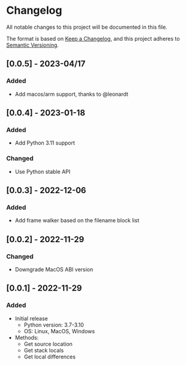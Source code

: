 # Changelog
All notable changes to this project will be documented in this file.

The format is based on [Keep a Changelog](https://keepachangelog.com/en/1.0.0/),
and this project adheres to [Semantic Versioning](https://semver.org/spec/v2.0.0.html).

## [0.0.5] - 2023-04/17
### Added
- Add macos/arm support, thanks to @leonardt

## [0.0.4] - 2023-01-18
### Added
- Add Python 3.11 support

### Changed
- Use Python stable API

## [0.0.3] - 2022-12-06

### Added
- Add frame walker based on the filename block list

## [0.0.2] - 2022-11-29

### Changed
- Downgrade MacOS ABI version


## [0.0.1] - 2022-11-29

### Added
- Initial release
    - Python version: 3.7-3.10
    - OS: Linux, MacOS, Windows
- Methods:
    - Get source location
    - Get stack locals
    - Get local differences
